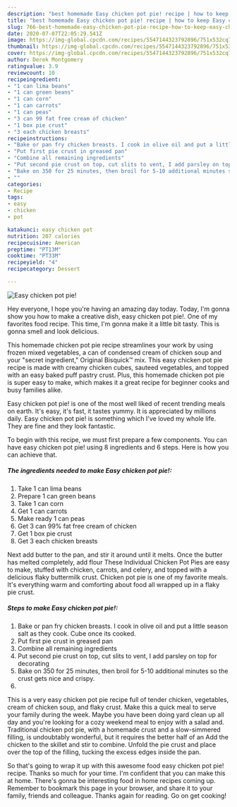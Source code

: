 ```yaml
---
description: "best homemade Easy chicken pot pie! recipe | how to keep Easy chicken pot pie!"
title: "best homemade Easy chicken pot pie! recipe | how to keep Easy chicken pot pie!"
slug: 766-best-homemade-easy-chicken-pot-pie-recipe-how-to-keep-easy-chicken-pot-pie
date: 2020-07-07T22:05:29.541Z
image: https://img-global.cpcdn.com/recipes/5547144323792896/751x532cq70/easy-chicken-pot-pie-recipe-main-photo.jpg
thumbnail: https://img-global.cpcdn.com/recipes/5547144323792896/751x532cq70/easy-chicken-pot-pie-recipe-main-photo.jpg
cover: https://img-global.cpcdn.com/recipes/5547144323792896/751x532cq70/easy-chicken-pot-pie-recipe-main-photo.jpg
author: Derek Montgomery
ratingvalue: 3.9
reviewcount: 10
recipeingredient:
- "1 can lima beans"
- "1 can green beans"
- "1 can corn"
- "1 can carrots"
- "1 can peas"
- "3 can 99 fat free cream of chicken"
- "1 box pie crust"
- "3 each chicken breasts"
recipeinstructions:
- "Bake or pan fry chicken breasts. I cook in olive oil and put a little season salt as they cook. Cube once its cooked."
- "Put first pie crust in greased pan"
- "Combine all remaining ingredients"
- "Put second pie crust on top, cut slits to vent, I add parsley on top for decorating"
- "Bake on 350 for 25 minutes, then broil for 5-10 additional minutes so the crust gets nice and crispy."
- ""
categories:
- Recipe
tags:
- easy
- chicken
- pot

katakunci: easy chicken pot 
nutrition: 207 calories
recipecuisine: American
preptime: "PT13M"
cooktime: "PT33M"
recipeyield: "4"
recipecategory: Dessert

---
```



![Easy chicken pot pie!](https://img-global.cpcdn.com/recipes/5547144323792896/751x532cq70/easy-chicken-pot-pie-recipe-main-photo.jpg)

Hey everyone, I hope you're having an amazing day today. Today, I'm gonna show you how to make a creative dish, easy chicken pot pie!. One of my favorites food recipe. This time, I'm gonna make it a little bit tasty. This is gonna smell and look delicious.

This homemade chicken pot pie recipe streamlines your work by using frozen mixed vegetables, a can of condensed cream of chicken soup and your &#34;secret ingredient,&#34; Original Bisquick™ mix. This easy chicken pot pie recipe is made with creamy chicken cubes, sauteed vegetables, and topped with an easy baked puff pastry crust. Plus, this homemade chicken pot pie is super easy to make, which makes it a great recipe for beginner cooks and busy families alike.

Easy chicken pot pie! is one of the most well liked of recent trending meals on earth. It's easy, it's fast, it tastes yummy. It is appreciated by millions daily. Easy chicken pot pie! is something which I've loved my whole life. They are fine and they look fantastic.


To begin with this recipe, we must first prepare a few components. You can have easy chicken pot pie! using 8 ingredients and 6 steps. Here is how you can achieve that.

<!--inarticleads1-->

##### The ingredients needed to make Easy chicken pot pie!:

1. Take 1 can lima beans
1. Prepare 1 can green beans
1. Take 1 can corn
1. Get 1 can carrots
1. Make ready 1 can peas
1. Get 3 can 99% fat free cream of chicken
1. Get 1 box pie crust
1. Get 3 each chicken breasts


Next add butter to the pan, and stir it around until it melts. Once the butter has melted completely, add flour These Individual Chicken Pot Pies are easy to make, stuffed with chicken, carrots, and celery, and topped with a delicious flaky buttermilk crust. Chicken pot pie is one of my favorite meals. It&#39;s everything warm and comforting about food all wrapped up in a flaky pie crust. 

<!--inarticleads2-->

##### Steps to make Easy chicken pot pie!:

1. Bake or pan fry chicken breasts. I cook in olive oil and put a little season salt as they cook. Cube once its cooked.
1. Put first pie crust in greased pan
1. Combine all remaining ingredients
1. Put second pie crust on top, cut slits to vent, I add parsley on top for decorating
1. Bake on 350 for 25 minutes, then broil for 5-10 additional minutes so the crust gets nice and crispy.
1. 


This is a very easy chicken pot pie recipe full of tender chicken, vegetables, cream of chicken soup, and flaky crust. Make this a quick meal to serve your family during the week. Maybe you have been doing yard clean up all day and you&#39;re looking for a cozy weekend meal to enjoy with a salad and. Traditional chicken pot pie, with a homemade crust and a slow-simmered filling, is undoubtably wonderful, but it requires the better half of an Add the chicken to the skillet and stir to combine. Unfold the pie crust and place over the top of the filling, tucking the excess edges inside the pan. 

So that's going to wrap it up with this awesome food easy chicken pot pie! recipe. Thanks so much for your time. I'm confident that you can make this at home. There's gonna be interesting food in home recipes coming up. Remember to bookmark this page in your browser, and share it to your family, friends and colleague. Thanks again for reading. Go on get cooking!
